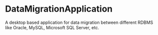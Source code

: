 # DataMigrationApplication
A desktop based application for data migration between different RDBMS like Oracle, MySQL, Microsoft SQL Server, etc.

